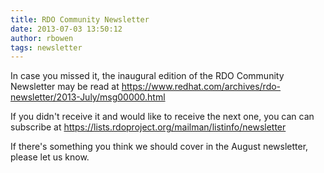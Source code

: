 ```yaml
---
title: RDO Community Newsletter
date: 2013-07-03 13:50:12
author: rbowen
tags: newsletter
---
```


In case you missed it, the inaugural edition of the RDO Community Newsletter may be read at https://www.redhat.com/archives/rdo-newsletter/2013-July/msg00000.html

If you didn't receive it and would like to receive the next one, you can can subscribe at https://lists.rdoproject.org/mailman/listinfo/newsletter

If there's something you think we should cover in the August newsletter, please let us know.
